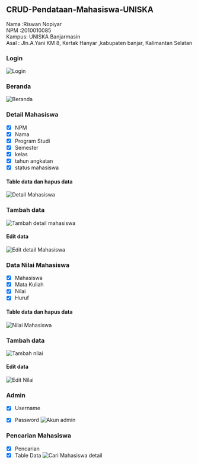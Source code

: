 ## CRUD-Pendataan-Mahasiswa-UNISKA<br>
Nama  :Riswan Nopiyar<br>
NPM   :2010010085<br>
Kampus: UNISKA Banjarmasin<br>
Asal  : Jln.A.Yani KM 8, Kertak Hanyar ,kabupaten banjar, Kalimantan Selatan<br>

### Login
![Login](https://user-images.githubusercontent.com/103617674/215237051-4f1ca4a3-0cc6-4c50-be11-5d0fcd83be5f.png)



### Beranda
![Beranda](https://user-images.githubusercontent.com/103617674/215236839-a598e037-18c4-48a0-b3cd-1c99b8b3ba4f.png)


### Detail Mahasiswa
- [x] NPM
- [x] Nama
- [x] Program Studi
- [x] Semester
- [x] kelas
- [x] tahun angkatan
- [x] status mahasiswa

#### Table data dan hapus data
![Detail Mahasiswa](https://user-images.githubusercontent.com/103617674/215236857-2da0c527-b1d3-424a-a15e-aac3fa14b98b.png)

### Tambah data
![Tambah detail mahasiswa](https://user-images.githubusercontent.com/103617674/215237183-431b4123-962c-4773-8c6b-ec8b5b4b481f.png)

#### Edit data
![Edit detail Mahasiswa](https://user-images.githubusercontent.com/103617674/215237018-481acfc3-9bee-41e6-8c1e-d8afc40369ee.png)




### Data Nilai Mahasiswa
- [x] Mahasiswa
- [x] Mata Kuliah
- [x] Nilai
- [x] Huruf

#### Table data dan hapus data
![Nilai Mahasiswa](https://user-images.githubusercontent.com/103617674/215236884-70f7bcca-16ad-4159-8cf0-e6433b4afb75.png)

### Tambah data
![Tambah nilai](https://user-images.githubusercontent.com/103617674/215237176-cafff3af-5b9d-41ac-adc6-1d685d67a943.png)

#### Edit data
![Edit Nilai](https://user-images.githubusercontent.com/103617674/215236956-0760bab7-6fcb-45f0-854c-82421308078f.png)




### Admin
- [x] Username
- [x] Password
![Akun admin](https://user-images.githubusercontent.com/103617674/215237073-9aae39b9-af2f-4010-8f50-2c7a8fd15328.png)


### Pencarian Mahasiswa
- [x] Pencarian
- [x] Table Data
![Cari Mahasiswa detail](https://user-images.githubusercontent.com/103617674/215237237-af53d72c-6038-4b86-b13b-c10624d1ed48.png)
